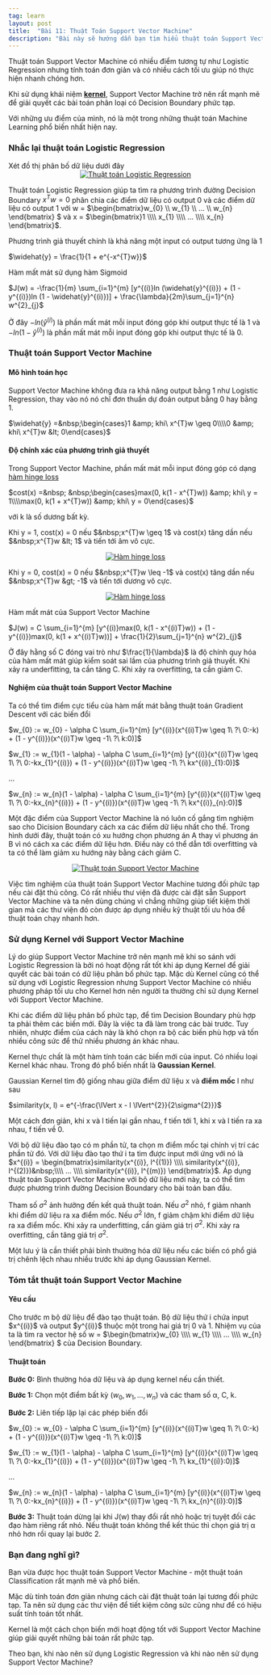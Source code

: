 ```yaml
---
tag: learn
layout: post
title:  "Bài 11: Thuật Toán Support Vector Machine"
description: "Bài này sẽ hướng dẫn bạn tìm hiểu thuật toán Support Vector Machine - một thuật toán phân loại mạnh mẽ được sử dụng rất phổ biến."
---
```


Thuật toán Support Vector Machine có nhiều điểm tương tự như Logistic Regression nhưng tính toán đơn giản và có nhiều cách tối ưu giúp nó thực hiện nhanh chóng hơn.

Khi sử dụng khái niệm&nbsp;<b><a href="https://en.wikipedia.org/wiki/Kernel_method" target="_blank">kernel</a></b>, Support Vector Machine trở nên rất mạnh mẽ để giải quyết các bài toán phân loại có Decision Boundary phức tạp.

Với những ưu điểm của mình, nó là một trong những thuật toán Machine Learning phổ biến nhất hiện nay.
<!--more-->
<h3>
Nhắc lại thuật toán Logistic Regression</h3>
Xét đồ thị phân bố dữ liệu dưới đây

<div class="separator" style="clear: both; text-align: center;">
<a href="https://1.bp.blogspot.com/-xiWpyDZc_Mg/XC4jII4YwEI/AAAAAAAAEME/4k59MLL1NacsYIC5nQmgpmD3eXqisgGJQCLcBGAs/s1600/LogisticRegressionWindowLogisticFitChart6.png" imageanchor="1" style="margin-left: 1em; margin-right: 1em;"><img alt="Thuật toán Logistic Regression" border="0" data-original-height="305" data-original-width="500" src="https://1.bp.blogspot.com/-xiWpyDZc_Mg/XC4jII4YwEI/AAAAAAAAEME/4k59MLL1NacsYIC5nQmgpmD3eXqisgGJQCLcBGAs/s1600/LogisticRegressionWindowLogisticFitChart6.png" title="Thuật toán Logistic Regression" /></a></div>

Thuật toán Logistic Regression giúp ta tìm ra phương trình đường Decision Boundary $x^{T}w = 0$ phân chia các điểm dữ liệu có output 0 và các điểm dữ liệu có output 1 với w =&nbsp;$\begin{bmatrix}w_{0} \\\\ w_{1} \\\\ ... \\\\ w_{n} \end{bmatrix} $ và x =&nbsp;$\begin{bmatrix}1 \\\\ x_{1} \\\\ ... \\\\ x_{n} \end{bmatrix}$.

Phương trình giả thuyết chính là khả năng một input có output tương ứng là 1

$\widehat{y} = \frac{1}{1 + e^{-x^{T}w}}$

Hàm mất mát sử dụng hàm Sigmoid

$J(w) = -\frac{1}{m} \sum_{i=1}^{m} [y^{(i)}ln (\widehat{y}^{(i)}) + (1 - y^{(i)})ln (1 - \widehat{y}^{(i)})] + \frac{\lambda}{2m}\sum_{j=1}^{n} w^{2}_{j}$

Ở đây $-ln (\widehat{y}^{(i)})$ là phần mất mát mỗi input đóng góp khi output thực tế là 1 và $-ln (1 - \widehat{y}^{(i)})$ là phần mất mát mỗi input đóng góp khi output thực tế là 0.
<h3>
Thuật toán Support Vector Machine</h3>
<h4>
Mô hình toán học</h4>
Support Vector Machine không đưa ra khả năng output bằng 1 như Logistic Regression, thay vào nó nó chỉ đơn thuần dự đoán output bằng 0 hay bằng 1.

$\widehat{y} =&nbsp;\begin{cases}1 &amp; khi\ x^{T}w \geq 0\\\\0 &amp; khi\ x^{T}w &lt; 0\end{cases}$
<h4>
Độ chính xác của phương trình giả thuyết</h4>
Trong Support Vector Machine, phần mất mát mỗi input đóng góp có dạng <a href="https://en.wikipedia.org/wiki/Hinge_loss" target="_blank">hàm hinge loss</a>

$cost(x) =&nbsp; &nbsp;\begin{cases}max(0, k(1 - x^{T}w)) &amp; khi\ y = 1\\\\max(0, k(1 + x^{T}w)) &amp; khi\ y = 0\end{cases}$

với k là số dương bất kỳ.

Khi y = 1, cost(x) = 0 nếu $&nbsp;x^{T}w \geq 1$ và cost(x) tăng dần nếu $&nbsp;x^{T}w &lt; 1$ và tiến tới âm vô cực.

<div class="separator" style="clear: both; text-align: center;">
<a href="https://2.bp.blogspot.com/-wY7L6TaWzYE/XDLWldGh9_I/AAAAAAAAEOQ/lUFw_2gdX9wMx3owPeOv94PFQkaP0Om8wCEwYBhgL/s1600/Plot-of-hinge-loss-function.png" imageanchor="1" style="margin-left: 1em; margin-right: 1em;"><img alt="Hàm hinge loss" border="0" data-original-height="286" data-original-width="500" src="https://2.bp.blogspot.com/-wY7L6TaWzYE/XDLWldGh9_I/AAAAAAAAEOQ/lUFw_2gdX9wMx3owPeOv94PFQkaP0Om8wCEwYBhgL/s1600/Plot-of-hinge-loss-function.png" title="Hàm hinge loss" /></a></div>

Khi y = 0, cost(x) = 0 nếu $&nbsp;x^{T}w \leq -1$ và cost(x) tăng dần nếu $&nbsp;x^{T}w &gt; -1$ và tiến tới dương vô cực.

<div class="separator" style="clear: both; text-align: center;">
<a href="https://4.bp.blogspot.com/-eMB3BMwZ2sA/XDLXYaG8MdI/AAAAAAAAEOg/grwQFNeU5BcgmDYa4SsivIL03068f0BHwCLcBGAs/s1600/Plot-of-hinge-loss-function.png" imageanchor="1" style="margin-left: 1em; margin-right: 1em;"><img alt="Hàm hinge loss" border="0" data-original-height="286" data-original-width="500" src="https://4.bp.blogspot.com/-eMB3BMwZ2sA/XDLXYaG8MdI/AAAAAAAAEOg/grwQFNeU5BcgmDYa4SsivIL03068f0BHwCLcBGAs/s1600/Plot-of-hinge-loss-function.png" title="Hàm hinge loss" /></a></div>

Hàm mất mát của Support Vector Machine

$J(w) = C \sum_{i=1}^{m} [y^{(i)}max(0, k(1 - x^{(i)T}w)) + (1 - y^{(i)})max(0, k(1 + x^{(i)T}w))] + \frac{1}{2}\sum_{j=1}^{n} w^{2}_{j}$

Ở đây hằng số C đóng vai trò như $\frac{1}{\lambda}$ là độ chính quy hóa của hàm mất mát giúp kiểm soát sai lầm của phương trình giả thuyết. Khi xảy ra underfitting, ta cần tăng C. Khi xảy ra overfitting, ta cần giảm C.
<h4>
Nghiệm của thuật toán Support Vector Machine</h4>
Ta có thể tìm điểm cực tiểu của hàm mất mát bằng thuật toán Gradient Descent với các biến đổi

$w_{0} := w_{0} - \alpha C \sum_{i=1}^{m} [y^{(i)}(x^{(i)T}w \geq 1\ ?\ 0:-k) + (1 - y^{(i)})(x^{(i)T}w \geq -1\ ?\ k:0)]$

$w_{1} := w_{1}(1 - \alpha) - \alpha C \sum_{i=1}^{m} [y^{(i)}(x^{(i)T}w \geq 1\ ?\ 0:-kx_{1}^{(i)}) + (1 - y^{(i)})(x^{(i)T}w \geq -1\ ?\ kx^{(i)}_{1}:0)]$

...

$w_{n} := w_{n}(1 - \alpha) - \alpha C \sum_{i=1}^{m} [y^{(i)}(x^{(i)T}w \geq 1\ ?\ 0:-kx_{n}^{(i)}) + (1 - y^{(i)})(x^{(i)T}w \geq -1\ ?\ kx^{(i)}_{n}:0)]$

Một đặc điểm của Support Vector Machine là nó luôn cố gắng tìm nghiệm sao cho Dicision Boundary cách xa các điểm dữ liệu nhất cho thể. Trong hình dưới đây, thuật toán có xu hướng chọn phương án A thay vì phương án B vì nó cách xa các điểm dữ liệu hơn. Điều này có thể dẫn tới overfitting và ta có thể làm giảm xu hướng này bằng cách giảm C.

<div class="separator" style="clear: both; text-align: center;">
<a href="https://4.bp.blogspot.com/-_gWGLyBa-iM/XDMMPznVhII/AAAAAAAAEOs/zl_huitdh08Mnlaxh1s9FfF7fpD7QzSGwCLcBGAs/s1600/aHR0cDovL2ltZzEuaW1ndG4uYmRpbWcuY29tL2l0L3U9MTAxNjk1MjQ3LDM4MzE2ODA2NTQmZm09MTEmZ3A9MC5qcGc%253D.jpg" imageanchor="1" style="margin-left: 1em; margin-right: 1em;"><img alt="Thuật toán Support Vector Machine" border="0" data-original-height="357" data-original-width="500" src="https://4.bp.blogspot.com/-_gWGLyBa-iM/XDMMPznVhII/AAAAAAAAEOs/zl_huitdh08Mnlaxh1s9FfF7fpD7QzSGwCLcBGAs/s1600/aHR0cDovL2ltZzEuaW1ndG4uYmRpbWcuY29tL2l0L3U9MTAxNjk1MjQ3LDM4MzE2ODA2NTQmZm09MTEmZ3A9MC5qcGc%253D.jpg" title="Thuật toán Support Vector Machine" /></a></div>


Việc tìm nghiệm của thuật toán Support Vector Machine tương đối phức tạp nếu cài đặt thủ công. Có rất nhiều thư viện đã được cài đặt sẵn Support Vector Machine và ta nên dùng chúng vì chẳng những giúp tiết kiệm thời gian mà các thư viện đó còn được áp dụng nhiều kỹ thuật tối ưu hóa để thuật toán chạy nhanh hơn.</div>
<h3>
Sử dụng Kernel với Support Vector Machine</h3>
Lý do giúp Support Vector Machine trở nên mạnh mẽ khi so sánh với Logistic Regression là bởi nó hoạt động rất tốt khi áp dụng Kernel để giải quyết các bài toán có dữ liệu phân bố phức tạp. Mặc dù Kernel cũng có thể sử dụng với Logistic Regression nhưng Support Vector Machine có nhiều phương pháp tối ưu cho Kernel hơn nên người ta thường chỉ sử dụng Kernel với Support Vector Machine.

Khi các điểm dữ liệu phân bố phức tạp, để tìm Decision Boundary phù hợp ta phải thêm các biến mới. Đây là việc ta đã làm trong các bài trước. Tuy nhiên, nhược điểm của cách này là khó chọn ra bộ các biến phù hợp và tốn nhiều công sức để thử nhiều phương án khác nhau.

Kernel thực chất là một hàm tính toán các biến mới của input. Có nhiều loại Kernel khác nhau. Trong đó phổ biến nhất là <b>Gaussian Kernel</b>.

Gaussian Kernel tìm độ giống nhau giữa điểm dữ liệu x và <b>điểm mốc</b> l như sau

$similarity(x, l) = e^{-\frac{\lVert x - l \lVert^{2}}{2\sigma^{2}}}$

Một cách đơn giản, khi x và l tiến lại gần nhau, f tiến tới 1, khi x và l tiến ra xa nhau, f tiến về 0.

Với bộ dữ liệu đào tạo có m phần tử, ta chọn m điểm mốc tại chính vị trí các phần tử đó. Với dữ liệu đào tạo thứ i ta tìm được input mới ứng với nó là $x^{(i)} = \begin{bmatrix}similarity(x^{(i)}, l^{(1)}) \\\\ similarity(x^{(i)}, l^{(2)})&nbsp;\\\\ ... \\\\ similarity(x^{(i)}, l^{(m)}) \end{bmatrix}$. Áp dụng thuật toán Support Vector Machine với bộ dữ liệu mới này, ta có thể tìm được phương trình đường Decision Boundary cho bài toán ban đầu.

Tham số $\sigma^{2}$ ảnh hưởng đến kết quả thuật toán. Nếu $\sigma^{2}$ nhỏ, f giảm nhanh khi điểm dữ liệu ra xa điểm mốc. Nếu $\sigma^{2}$ lớn, f giảm chậm khi điểm dữ liệu ra xa điểm mốc. Khi xảy ra underfitting, cần giảm giá trị $\sigma^{2}$. Khi xảy ra overfitting, cần tăng giá trị $\sigma^{2}$.

Một lưu ý là cần thiết phải bình thường hóa dữ liệu nếu các biến có phổ giá trị chênh lệch nhau nhiều trước khi áp dụng Gaussian Kernel.
<h3>
Tóm tắt thuật toán Support Vector Machine</h3>
<h4>
Yêu cầu</h4>
Cho trước m bộ dữ liệu để đào tạo thuật toán. Bộ dữ liệu thứ i chứa input $x^{(i)}$ và output $y^{(i)}$ thuộc một trong hai giá trị 0 và 1. Nhiệm vụ của ta là tìm ra vector hệ số w =&nbsp;$\begin{bmatrix}w_{0} \\\\ w_{1} \\\\ ... \\\\ w_{n} \end{bmatrix} $ của Decision Boundary.
<h4>
</h4>
<h4>
Thuật toán</h4>
<b>Bước 0:</b> Bình thường hóa dữ liệu và áp dụng kernel nếu cần thiết.

<strong>Bước 1:</strong>&nbsp;Chọn một điểm bất kỳ&nbsp;$(w_{0}, w_{1}, ..., w_{n})$ và các tham số α, C, k.

<strong>Bước 2:</strong>&nbsp;Liên tiếp lặp lại các phép biến đổi

$w_{0} := w_{0} - \alpha C \sum_{i=1}^{m} [y^{(i)}(x^{(i)T}w \geq 1\ ?\ 0:-k) + (1 - y^{(i)})(x^{(i)T}w \geq -1\ ?\ k:0)]$

$w_{1} := w_{1}(1 - \alpha) - \alpha C \sum_{i=1}^{m} [y^{(i)}(x^{(i)T}w \geq 1\ ?\ 0:-kx_{1}^{(i)}) + (1 - y^{(i)})(x^{(i)T}w \geq -1\ ?\ kx_{1}^{(i)}:0)]$

...

$w_{n} := w_{n}(1 - \alpha) - \alpha C \sum_{i=1}^{m} [y^{(i)}(x^{(i)T}w \geq 1\ ?\ 0:-kx_{n}^{(i)}) + (1 - y^{(i)})(x^{(i)T}w \geq -1\ ?\ kx_{n}^{(i)}:0)]$

<strong>Bước 3:</strong>&nbsp;Thuật toán dừng lại khi J(w) thay đổi rất nhỏ hoặc trị tuyệt đối các đạo hàm riêng rất nhỏ. Nếu thuật toán không thể kết thúc thì chọn giá trị&nbsp;α nhỏ hơn rồi quay lại bước 2.
<h3>
Bạn đang nghĩ gì?</h3>
Bạn vừa được học thuật toán Support Vector Machine - một thuật toán Classification rất mạnh mẽ và phổ biến.

Mặc dù tính toán đơn giản nhưng cách cài đặt thuật toán lại tương đối phức tạp. Ta nên sử dụng các thư viện để tiết kiệm công sức cũng như để có hiệu suất tính toán tốt nhất.

Kernel là một cách chọn biến mới hoạt động tốt với Support Vector Machine giúp giải quyết những bài toán rất phức tạp.

Theo bạn, khi nào nên sử dụng Logistic Regression và khi nào nên sử dụng Support Vector Machine?